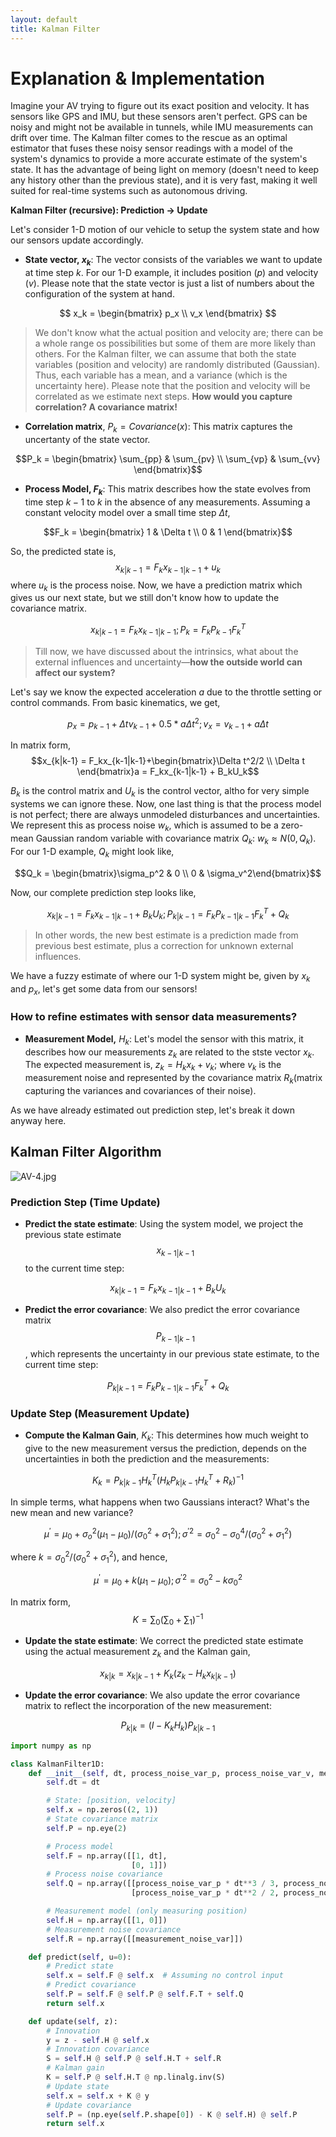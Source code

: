 ```yaml
---
layout: default
title: Kalman Filter
---
```


# Explanation & Implementation

Imagine your AV trying to figure out its exact position and velocity. It has sensors like GPS and IMU, but these sensors aren't perfect. GPS can be noisy and might not be available in tunnels, while IMU measurements can drift over time. The Kalman filter comes to the rescue as an optimal estimator that fuses these noisy sensor readings with a model of the system's dynamics to provide a more accurate estimate of the system's state. It has the advantage of being light on memory (doesn't need to keep any history other than the previous state), and it is very fast, making it well suited for real-time systems such as autonomous driving.

**Kalman Filter (recursive): Prediction → Update**

Let's consider 1-D motion of our vehicle to setup the system state and how our sensors update accordingly. 

- **State vector, $x_k$**: The vector consists of the variables we want to update at time step $k$. For our 1-D example, it includes position ($p$) and velocity ($v$). Please note that the state vector is just a list of numbers about the configuration of the system at hand.

$$
x_k = \begin{bmatrix} p_x \\ v_x \end{bmatrix}
$$

> We don't know what the actual position and velocity are; there can be a whole range os possibilities but some of them are more likely than others. For the Kalman filter, we can assume that both the state variables (position and velocity) are randomly distributed (Gaussian). Thus, each variable has a mean, and a variance (which is the uncertainty here). Please note that the position and velocity will be correlated as we estimate next steps. **How would you capture correlation? A covariance matrix!**

- **Correlation matrix**, $P_k=Covariance(x)$: This matrix captures the uncertanty of the state vector.

$$P_k = \begin{bmatrix} \sum_{pp} &  \sum_{pv} \\ \sum_{vp} & \sum_{vv} \end{bmatrix}$$

- **Process Model, $F_k$**: This matrix describes how the state evolves from time step $k-1$ to $k$ in the absence of any measurements. Assuming a constant velocity model over a small time step $\Delta t$,

$$F_k = \begin{bmatrix} 1 & \Delta t \\ 0 & 1 \end{bmatrix}$$

So, the predicted state is, 
$$x_{k|k-1} = F_k x_{k-1|k-1} + u_k$$
where $u_k$ is the process noise. Now, we have a prediction matrix which gives us our next state, but we still don't know how to update the covariance matrix.

$$x_{k|k-1} = F_k x_{k-1|k-1}; P_k = F_k P_{k-1}F^T_k$$

> Till now, we have discussed about the intrinsics, what about the external influences and uncertainty—**how the outside world can affect our system?**

Let's say we know the expected acceleration $a$ due to the throttle setting or control commands. From basic kinematics, we get,

$$p_x = p_{k-1}+\Delta tv_{k-1}+0.5*a\Delta t^2; v_x = v_{k-1}+a\Delta t$$

In matrix form, 
$$x_{k|k-1} = F_kx_{k-1|k-1}+\begin{bmatrix}\Delta t^2/2 \\ \Delta t \end{bmatrix}a = F_kx_{k-1|k-1} + B_kU_k$$

$B_k$ is the control matrix and $U_k$ is the control vector, altho for very simple systems we can ignore these. Now, one last thing is that the process model is not perfect; there are always unmodeled disturbances and uncertainties. We represent this as process noise $w_k$, which is assumed to be a zero-mean Gaussian random variable with covariance matrix $Q_k$: $w_k \approx N(0, Q_k)$. For our 1-D example, $Q_k$ might look like,

$$Q_k = \begin{bmatrix}\sigma_p^2 & 0 \\ 0 & \sigma_v^2\end{bmatrix}$$

Now, our complete prediction step looks like, 

$$x_{k|k-1} = F_k x_{k-1|k-1}+B_kU_k; P_{k|k-1} = F_k P_{k-1|k-1}F^T_k + Q_k$$

> In other words, the new best estimate is a prediction made from previous best estimate, plus a correction for unknown external influences.

We have a fuzzy estimate of where our 1-D system might be, given by $x_k$ and $p_x$, let's get some data from our sensors!

### How to refine estimates with sensor data measurements?

- **Measurement Model,** $H_k$: Let's model the sensor with this matrix, it describes how our measurements $z_k$ are related to the stste vector $x_k$. The expected measurement is, $z_k = H_kx_k+v_k$; where $v_k$ is the measurement noise and represented by the covariance matrix $R_k$(matrix capturing the variances and covariances of their noise).

As we have already estimated out prediction step, let's break it down anyway here.

## **Kalman Filter Algorithm**

![AV-4.jpg](assets/kalman_img.png)

### **Prediction Step (Time Update)**

- **Predict the state estimate**: Using the system model, we project the previous state estimate $$x_{k-1|k-1}$$ to the current time step:

$$x_{k|k-1} = F_k x_{k-1|k-1}+B_kU_k$$

- **Predict the error covariance**: We also predict the error covariance matrix $$P_{k-1|k-1}$$, which represents the uncertainty in our previous state estimate, to the current time step:

$$P_{k|k-1} = F_k P_{k-1|k-1}F^T_k + Q_k$$

### Update Step (Measurement Update)

- **Compute the Kalman Gain**, $K_k$: This determines how much weight to give to the new measurement versus the prediction, depends on the uncertainties in both the prediction and the measurements:

$$K_k = P_{k|k-1}H^T_k(H_kP_{k|k-1}H^T_k+R_k)^{-1}$$

In simple terms, what happens when two Gaussians interact? What's the new mean and new variance? 

$$\mu^{'} = \mu_0 + \sigma_o^2(\mu_1-\mu_0)/(\sigma_0^2+\sigma_1^2);\sigma^{'2}=\sigma_0^2 - \sigma_0^4/(\sigma_0^2+\sigma_1^2)$$

where $k = \sigma_0^2/(\sigma_0^2+\sigma_1^2)$, and hence,

$$\mu^{'} = \mu_0+k(\mu_1-\mu_0); \sigma^{'2}=\sigma_0^2-k\sigma_0^2$$

In matrix form, 
$$K = \sum_0(\sum_0+\sum_1)^{-1}$$

- **Update the state estimate**: We correct the predicted state estimate using the actual measurement $z_k$ and the Kalman gain,

$$x_{k|k} = x_{k|k-1}+K_k(z_k-H_kx_{k|k-1})$$

- **Update the error covariance**: We also update the error covariance matrix to reflect the incorporation of the new measurement:

$$P_{k|k}=(I-K_kH_k)P_{k|k-1}$$

```python
import numpy as np

class KalmanFilter1D:
    def __init__(self, dt, process_noise_var_p, process_noise_var_v, measurement_noise_var):
        self.dt = dt

        # State: [position, velocity]
        self.x = np.zeros((2, 1))
        # State covariance matrix
        self.P = np.eye(2)

        # Process model
        self.F = np.array([[1, dt],
                           [0, 1]])
        # Process noise covariance
        self.Q = np.array([[process_noise_var_p * dt**3 / 3, process_noise_var_p * dt**2 / 2],
                           [process_noise_var_p * dt**2 / 2, process_noise_var_v * dt]])

        # Measurement model (only measuring position)
        self.H = np.array([[1, 0]])
        # Measurement noise covariance
        self.R = np.array([[measurement_noise_var]])

    def predict(self, u=0):
        # Predict state
        self.x = self.F @ self.x  # Assuming no control input
        # Predict covariance
        self.P = self.F @ self.P @ self.F.T + self.Q
        return self.x

    def update(self, z):
        # Innovation
        y = z - self.H @ self.x
        # Innovation covariance
        S = self.H @ self.P @ self.H.T + self.R
        # Kalman gain
        K = self.P @ self.H.T @ np.linalg.inv(S)
        # Update state
        self.x = self.x + K @ y
        # Update covariance
        self.P = (np.eye(self.P.shape[0]) - K @ self.H) @ self.P
        return self.x
```